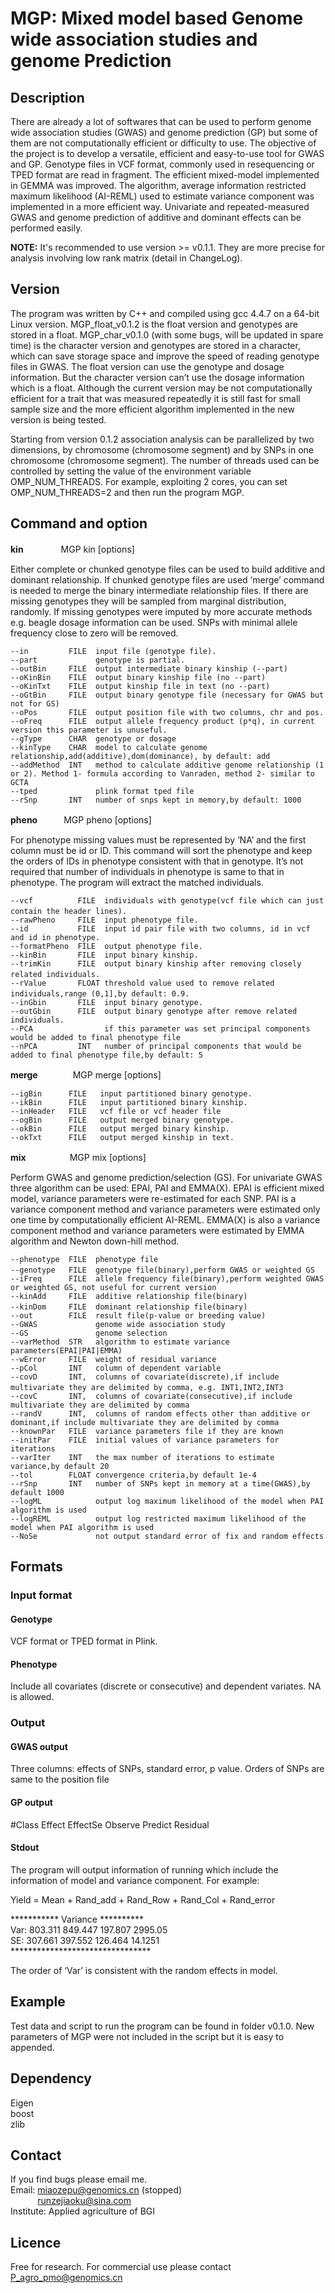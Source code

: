 # MGP: Mixed model based Genome wide association studies and genome Prediction

## Description

There are already a lot of softwares that can be used to perform genome wide association studies (GWAS) and genome prediction (GP) but some of them are not computationally efficient or difficulty to use. The objective of the project is to develop a versatile, efficient and easy-to-use tool for GWAS and GP. Genotype files in VCF format, commonly used in resequencing or TPED format are read in fragment. The efficient mixed-model implemented in GEMMA was improved. The algorithm, average information restricted maximum likelihood (AI-REML) used to estimate variance component was implemented in a more efficient way. Univariate and repeated-measured GWAS and genome prediction of additive and dominant effects can be performed easily.

**NOTE:** It's recommended to use version >= v0.1.1. They are more precise for analysis involving low rank matrix (detail in ChangeLog).

## Version

The program was written by C++ and compiled using gcc 4.4.7 on a 64-bit Linux version. MGP_float_v0.1.2 is the float version and genotypes are stored in a float. MGP_char_v0.1.0 (with some bugs, will be updated in spare time) is the character version and genotypes are stored in a character, which can save storage space and improve the speed of reading genotype files in GWAS. The float version can use the genotype and dosage information. But the character version can’t use the dosage information which is a float. Although the current version may be not computationally efficient for a trait that was measured repeatedly it is still fast for small sample size and the more efficient algorithm implemented in the new version is being tested.

Starting from version 0.1.2 association analysis can be parallelized by two dimensions, by chromosome (chromosome segment) and by SNPs in one chromosome (chromosome segment). The number of threads used can be controlled by setting the value of the environment variable OMP_NUM_THREADS. For example, exploiting 2 cores, you can set OMP_NUM_THREADS=2 and then run the program MGP.

## Command and option

**kin**　　　　 MGP kin [options]  

Either complete or chunked genotype files can be used to build additive and dominant relationship. If chunked genotype files are used ‘merge’ command is needed to merge the binary intermediate relationship files. If there are missing genotypes they will be sampled from marginal distribution, randomly. If missing genotypes were imputed by more accurate methods e.g. beagle dosage information can be used. SNPs with minimal allele frequency close to zero will be removed.  

    --in         FILE  input file (genotype file).  
    --part             genotype is partial.  
    --outBin     FILE  output intermediate binary kinship (--part)  
    --oKinBin    FILE  output binary kinship file (no --part)  
    --oKinTxt    FILE  output kinship file in text (no --part)  
    --oGtBin     FILE  output binary genotype file (necessary for GWAS but not for GS)  
    --oPos       FILE  output position file with two columns, chr and pos.  
    --oFreq      FILE  output allele frequency product (p*q), in current version this parameter is unuseful.   
    --gType      CHAR  genotype or dosage  
    --kinType    CHAR  model to calculate genome relationship,add(additive),dom(dominance), by default: add  
    --addMethod  INT   method to calculate additive genome relationship (1 or 2). Method 1- formula according to Vanraden, method 2- similar to GCTA  
    --tped             plink format tped file  
    --rSnp       INT   number of snps kept in memory,by default: 1000 

**pheno**　　　MGP pheno [options]  

For phenotype missing values must be represented by ‘NA’ and the first column must be id or ID. This command will sort the phenotype and keep the orders of IDs in phenotype consistent with that in genotype. It’s not required that number of individuals in phenotype is same to that in phenotype. The program will extract the matched individuals.  

    --vcf          FILE  individuals with genotype(vcf file which can just contain the header lines).  　
    --rawPheno     FILE  input phenotype file.  
    --id           FILE  input id pair file with two columns, id in vcf and id in phenotype.  
    --formatPheno  FILE  output phenotype file.  
    --kinBin       FILE  input binary kinship.  
    --trimKin      FILE  output binary kinship after removing closely related individuals.  　
    --rValue       FLOAT threshold value used to remove related individuals,range (0,1],by default: 0.9.  　
    --inGbin       FILE  input binary genotype.  
    --outGbin      FILE  output binary genotype after remove related individuals.  
    --PCA                if this parameter was set principal components would be added to final phenotype file  
    --nPCA         INT   number of principal components that would be added to final phenotype file,by default: 5  


**merge**　　　　MGP merge [options]  

    --igBin      FILE   input partitioned binary genotype.  
    --ikBin      FILE   input partitioned binary kinship.  
    --inHeader   FILE   vcf file or vcf header file  
    --ogBin      FILE   output merged binary genotype.  
    --okBin      FILE   output merged binary kinship.  
    --okTxt      FILE   output merged kinship in text.


**mix**　　　　　MGP mix [options]  

Perform GWAS and genome prediction/selection (GS). For univariate GWAS three algorithm can be used: EPAI, PAI and EMMA(X). EPAI is efficient mixed model, variance parameters were re-estimated for each SNP. PAI is a variance component method and variance parameters were estimated only one time by computationally efficient AI-REML. EMMA(X) is also a variance component method and variance parameters were estimated by EMMA algorithm and Newton down-hill method.  

    --phenotype  FILE  phenotype file  
    --genotype   FILE  genotype file(binary),perform GWAS or weighted GS  　
    --iFreq      FILE  allele frequency file(binary),perform weighted GWAS or weighted GS, not useful for current version  
    --kinAdd     FILE  additive relationship file(binary)  
    --kinDom     FILE  dominant relationship file(binary)  　
    --out        FILE  result file(p-value or breeding value)  
    --GWAS             genome wide association study  
    --GS               genome selection  
    --varMethod  STR   algorithm to estimate variance parameters(EPAI|PAI|EMMA)  
    --wError     FILE  weight of residual variance  
    --pCol       INT   column of dependent variable  
    --covD       INT,  columns of covariate(discrete),if include multivariate they are delimited by comma, e.g. INT1,INT2,INT3  　
    --covC       INT,  columns of covariate(consecutive),if include multivariate they are delimited by comma  
    --randV      INT,  columns of random effects other than additive or dominant,if include multivariate they are delimited by comma  
    --knownPar   FILE  variance parameters file if they are known  
    --initPar    FILE  initial values of variance parameters for iterations  
    --varIter    INT   the max number of iterations to estimate variance,by default 20  
    --tol        FLOAT convergence criteria,by default 1e-4  
    --rSnp       INT   number of SNPs kept in memory at a time(GWAS),by default 1000  
    --logML            output log maximum likelihood of the model when PAI algorithm is used
    --logREML          output log restricted maximum likelihood of the model when PAI algorithm is used
    --NoSe             not output standard error of fix and random effects



## Formats  

### Input format 

#### Genotype

VCF format or TPED format in Plink.  

#### Phenotype

Include all covariates (discrete or consecutive) and dependent variates. NA is allowed.  

### Output

#### GWAS output

Three columns: effects of SNPs, standard error, p value. Orders of SNPs are same to the position file  

#### GP output

\#Class  Effect  EffectSe        Observe Predict Residual  

#### Stdout

The program will output information of running which include the information of model and  variance component. For example:  

Yield = Mean + Rand_add + Rand_Row + Rand_Col + Rand_error  

\*********** Variance **********  
Var: 803.311 849.447 197.807 2995.05  
SE: 307.661 397.552 126.464 14.1251  
\********************************   

The order of ‘Var’ is consistent with the random effects in model.

## Example

Test data and script to run the program can be found in folder v0.1.0. New parameters of MGP were not included in the script but it is easy to appended.

## Dependency

Eigen  
boost  
zlib  

## Contact

If you find bugs please email me.  
Email:  miaozepu@genomics.cn (stopped)  
        &nbsp;&nbsp;&nbsp;&nbsp;&nbsp;&nbsp;&nbsp;&nbsp;&nbsp;&nbsp;&nbsp;runzejiaoku@sina.com  
Institute: Applied agriculture of BGI  


## Licence

Free for research. For commercial use please contact P_agro_pmo@genomics.cn  

